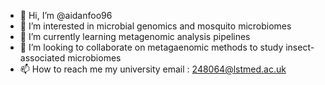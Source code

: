 - 👋 Hi, I’m @aidanfoo96
- 👀 I’m interested in microbial genomics and mosquito microbiomes
- 🌱 I’m currently learning metagenomic analysis pipelines
- 💞️ I’m looking to collaborate on metagaenomic methods to study insect-associated microbiomes
- 📫 How to reach me my university email : 248064@lstmed.ac.uk

<!---
aidanfoo96/aidanfoo96 is a ✨ special ✨ repository because its `README.md` (this file) appears on your GitHub profile.
You can click the Preview link to take a look at your changes.
--->
